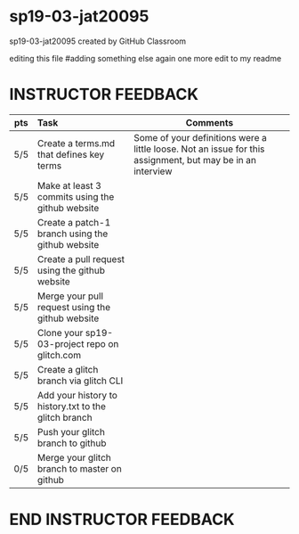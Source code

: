 # sp19-03-jat20095
sp19-03-jat20095 created by GitHub Classroom

editing this file
#adding something else again
one more edit to my readme

# INSTRUCTOR FEEDBACK

| pts | Task | Comments |
|-----|:--------|-------|
| 5/5 | Create a terms.md that defines key terms | Some of your definitions were a little loose. Not an issue for this assignment, but may be in an interview |
| 5/5 | Make at least 3 commits using the github website | |
| 5/5 | Create a patch-1 branch using the github website | |
| 5/5 | Create a pull request using the github website ||
| 5/5 | Merge your pull request using the github website ||
| 5/5 | Clone your sp19-03-project repo on glitch.com ||
| 5/5 | Create a glitch branch via glitch CLI ||
| 5/5 | Add your history to history.txt to the glitch branch ||
| 5/5 | Push your glitch branch to github ||
| 0/5 | Merge your glitch branch to master on github ||

# END INSTRUCTOR FEEDBACK

